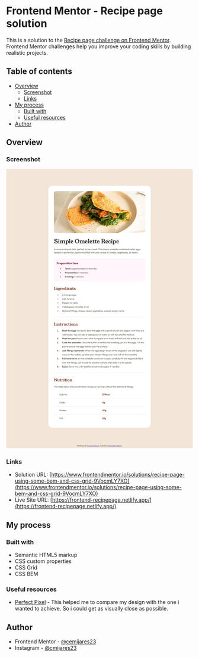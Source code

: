 # Frontend Mentor - Recipe page solution

This is a solution to the [Recipe page challenge on Frontend Mentor](https://www.frontendmentor.io/challenges/recipe-page-KiTsR8QQKm). Frontend Mentor challenges help you improve your coding skills by building realistic projects. 

## Table of contents

- [Overview](#overview)
  - [Screenshot](#screenshot)
  - [Links](#links)
- [My process](#my-process)
  - [Built with](#built-with)
  - [Useful resources](#useful-resources)
- [Author](#author)

## Overview

### Screenshot

![](./recipe-screenshot.png)

### Links

- Solution URL: [https://www.frontendmentor.io/solutions/recipe-page-using-some-bem-and-css-grid-9VocmLY7XO](https://www.frontendmentor.io/solutions/recipe-page-using-some-bem-and-css-grid-9VocmLY7XO)
- Live Site URL: [https://frontend-recipepage.netlify.app/](https://frontend-recipepage.netlify.app/)

## My process

### Built with

- Semantic HTML5 markup
- CSS custom properties
- CSS Grid
- CSS BEM


### Useful resources

- [Perfect Pixel](https://www.example.com) - This helped me to compare my design with the one i wanted to achieve. So i could get as visually close as possible.


## Author

- Frontend Mentor - [@cemijares23](https://www.frontendmentor.io/profile/Cemijares23)
- Instagram - [@cmijares23](https://www.instagram.com/cmijares23/)
